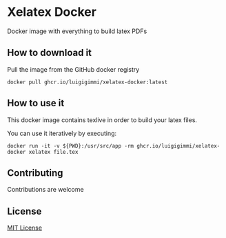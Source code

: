 # Xelatex Docker
Docker image with everything to build latex PDFs

## How to download it

Pull the image from the GitHub docker registry

```
docker pull ghcr.io/luigigimmi/xelatex-docker:latest
```

## How to use it
This docker image contains texlive in order to build your latex files.

You can use it iteratively by executing:
```
docker run -it -v ${PWD}:/usr/src/app -rm ghcr.io/luigigimmi/xelatex-docker xelatex file.tex
```

## Contributing
Contributions are welcome

## License
[MIT License](LICENSE)
